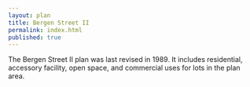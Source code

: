 ```yaml
---
layout: plan
title: Bergen Street II
permalink: index.html
published: true
---
```


The Bergen Street II plan was last revised in 1989. It includes residential, accessory facility, open space, and commercial uses for lots in the plan area.